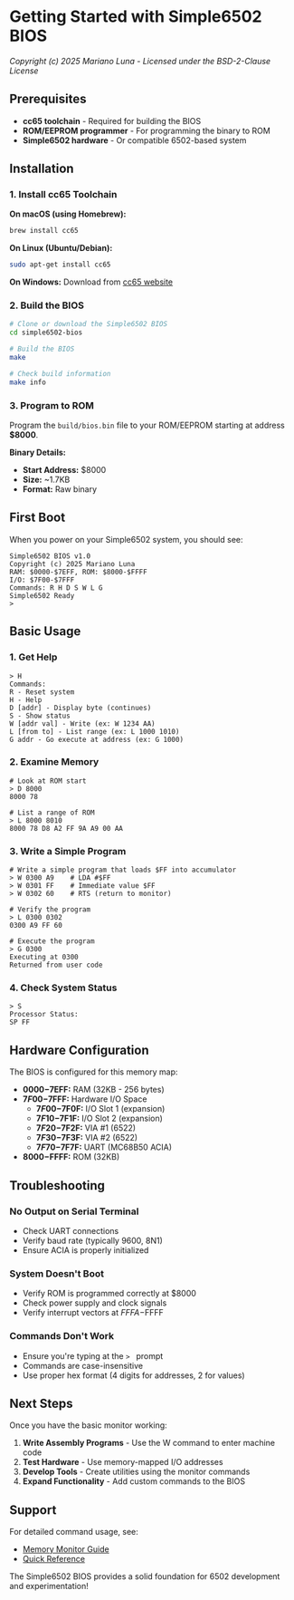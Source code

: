 # Getting Started with Simple6502 BIOS

*Copyright (c) 2025 Mariano Luna - Licensed under the BSD-2-Clause License*

## Prerequisites

- **cc65 toolchain** - Required for building the BIOS
- **ROM/EEPROM programmer** - For programming the binary to ROM
- **Simple6502 hardware** - Or compatible 6502-based system

## Installation

### 1. Install cc65 Toolchain

**On macOS (using Homebrew):**
```bash
brew install cc65
```

**On Linux (Ubuntu/Debian):**
```bash
sudo apt-get install cc65
```

**On Windows:**
Download from [cc65 website](https://cc65.github.io/)

### 2. Build the BIOS

```bash
# Clone or download the Simple6502 BIOS
cd simple6502-bios

# Build the BIOS
make

# Check build information
make info
```

### 3. Program to ROM

Program the `build/bios.bin` file to your ROM/EEPROM starting at address **$8000**.

**Binary Details:**
- **Start Address:** $8000
- **Size:** ~1.7KB
- **Format:** Raw binary

## First Boot

When you power on your Simple6502 system, you should see:

```
Simple6502 BIOS v1.0
Copyright (c) 2025 Mariano Luna
RAM: $0000-$7EFF, ROM: $8000-$FFFF
I/O: $7F00-$7FFF
Commands: R H D S W L G
Simple6502 Ready
> 
```

## Basic Usage

### 1. Get Help
```
> H
Commands:
R - Reset system
H - Help
D [addr] - Display byte (continues)
S - Show status
W [addr val] - Write (ex: W 1234 AA)
L [from to] - List range (ex: L 1000 1010)
G addr - Go execute at address (ex: G 1000)
```

### 2. Examine Memory
```
# Look at ROM start
> D 8000
8000 78

# List a range of ROM
> L 8000 8010
8000 78 D8 A2 FF 9A A9 00 AA
```

### 3. Write a Simple Program
```
# Write a simple program that loads $FF into accumulator
> W 0300 A9    # LDA #$FF
> W 0301 FF    # Immediate value $FF
> W 0302 60    # RTS (return to monitor)

# Verify the program
> L 0300 0302
0300 A9 FF 60

# Execute the program
> G 0300
Executing at 0300
Returned from user code
```

### 4. Check System Status
```
> S
Processor Status:
SP FF
```

## Hardware Configuration

The BIOS is configured for this memory map:

- **$0000-$7EFF:** RAM (32KB - 256 bytes)
- **$7F00-$7FFF:** Hardware I/O Space
  - **$7F00-$7F0F:** I/O Slot 1 (expansion)
  - **$7F10-$7F1F:** I/O Slot 2 (expansion)
  - **$7F20-$7F2F:** VIA #1 (6522)
  - **$7F30-$7F3F:** VIA #2 (6522)
  - **$7F70-$7F7F:** UART (MC68B50 ACIA)
- **$8000-$FFFF:** ROM (32KB)

## Troubleshooting

### No Output on Serial Terminal
- Check UART connections
- Verify baud rate (typically 9600, 8N1)
- Ensure ACIA is properly initialized

### System Doesn't Boot
- Verify ROM is programmed correctly at $8000
- Check power supply and clock signals
- Verify interrupt vectors at $FFFA-$FFFF

### Commands Don't Work
- Ensure you're typing at the `> ` prompt
- Commands are case-insensitive
- Use proper hex format (4 digits for addresses, 2 for values)

## Next Steps

Once you have the basic monitor working:

1. **Write Assembly Programs** - Use the W command to enter machine code
2. **Test Hardware** - Use memory-mapped I/O addresses
3. **Develop Tools** - Create utilities using the monitor commands
4. **Expand Functionality** - Add custom commands to the BIOS

## Support

For detailed command usage, see:
- [Memory Monitor Guide](MEMORY_MONITOR.md)
- [Quick Reference](QUICK_REFERENCE.md)

The Simple6502 BIOS provides a solid foundation for 6502 development and experimentation!